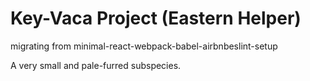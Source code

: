 # Key-Vaca Project (Eastern Helper)
migrating from minimal-react-webpack-babel-airbnbeslint-setup

A very small and pale-furred subspecies.
